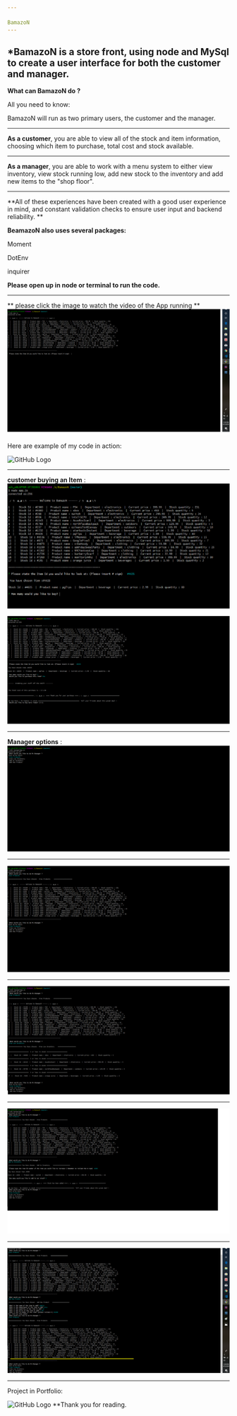 ```yaml
---

BamazoN
---
```


*BamazoN is a store front, using node and MySql to create a user interface for both the customer and manager. 
---

**What can BamazoN do ?**

All you need to know:

BamazoN will run as two primary users, the customer and the manager.

---

**As a customer**, you are able to view all of the stock and item information, choosing which item to purchase, total cost and stock available.

---

**As a manager**, you are able to work with a menu system to either view inventory, view stock running low, add new stock to the inventory and add new items to the "shop floor".


---
**All of these experiences have been created with a good user experience in mind, and constant validation checks to ensure user input and backend reliability. **




**BeamazoN also uses several packages:**

Moment

DotEnv

inquirer



**Please open up in node or terminal to run the code.**

---

** please click the image to watch the video of the App running **
![GitHub Logo](screen1.png)

Here are example of my code in action:

![GitHub Logo](https://www.youtube.com/watch?v=BsdVSMPU9rY&t=213s)

------------------------------------------------------------
**customer buying an Item** : 
![GitHub Logo](screen2.png)

![GitHub Logo](screen3.png)

-------------------------------------------------------------
**Manager options** :
![GitHub Logo](screen4.png)

-------------------------------------------------------------

![GitHub Logo](screen5.png)

-------------------------------------------------------------

![GitHub Logo](screen6.png)

-------------------------------------------------------------

![GitHub Logo](screen7.png)

--------------------------------------------------------------

![GitHub Logo](screen8.png)

---------------------------------------------------------------
Project in Portfolio:

![GitHub Logo](screenLiri.png)
**Thank you for reading.
